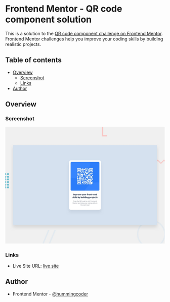# Frontend Mentor - QR code component solution

This is a solution to the [QR code component challenge on Frontend Mentor](https://www.frontendmentor.io/challenges/qr-code-component-iux_sIO_H). Frontend Mentor challenges help you improve your coding skills by building realistic projects.

## Table of contents

- [Overview](#overview)
  - [Screenshot](#screenshot)
  - [Links](#links)
- [Author](#author)

## Overview

### Screenshot

![](./design/desktop-preview.jpg)

### Links

- Live Site URL: [live site](https://hummingcoder.github.io/QR-CODE-component/)

## Author

- Frontend Mentor - [@hummingcoder](https://www.frontendmentor.io/profile/Hummingcoder)
